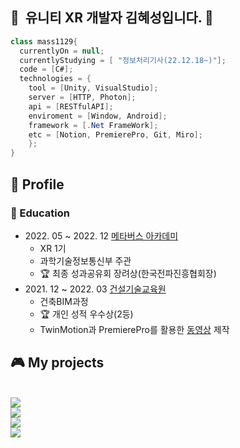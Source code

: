 <!-- [![Hits](https://hits.seeyoufarm.com/api/count/incr/badge.svg?url=https%3A%2F%2Fgithub.com%2Fmass1129&count_bg=%2379C83D&title_bg=%23555555&icon=&icon_color=%23E7E7E7&title=hits&edge_flat=false)](https://hits.seeyoufarm.com)
-->
## 👋 &nbsp;유니티 XR 개발자 김혜성입니다. 👋  
```C#
class mass1129{
  currentlyOn = null;
  currentlyStudying = [ "정보처리기사(22.12.18~)"];
  code = [C#];
  technologies = {
    tool = [Unity, VisualStudio];  
    server = [HTTP, Photon];  
    api = [RESTfulAPI];  
    enviroment = [Window, Android];  
    framework = [.Net FrameWork];
    etc = [Notion, PremierePro, Git, Miro];
    };
}
```
## 🌱 Profile  

### 📖 Education

- 2022\. 05 ~ 2022. 12 [메타버스 아카데미](https://mtvs.kr)  
  - XR 1기  
  - 과학기술정보통신부 주관  
  - 🏆 최종 성과공유회 장려상(한국전파진흥협회장)  
- 2021\. 12 ~ 2022. 03 [건설기술교육원](https://www.kicte.or.kr/portal/index/mainInitAction.do)  
  - 건축BIM과정  
  - 🏆 개인 성적 우수상(2등)  
  - TwinMotion과 PremierePro를 활용한 [동영상](https://youtu.be/w3Qg7fNvgkI) 제작    
  

## 🎮 My projects   
 <br>   
    <a href="https://github.com/mass1129/RETAKE" ><img src="https://img.shields.io/badge/Github-Retake-red?style=for-the-badge&logo=GitHub&logoColor=white&link=https://github.com/mass1129/RETAKE"></a>  
  <br>
    <a href="https://github.com/mass1129/DeadRising" ><img src="https://img.shields.io/badge/Github-Rising-blue?style=for-the-badge&logo=GitHub&logoColor=white&link=https://github.com/mass1129/DeadRising"></a>
  <br>
    <a href="https://github.com/mass1129/EVOLVE" ><img src="https://img.shields.io/badge/Github-EVOLVE-green?style=for-the-badge&logo=GitHub&logoColor=white&link=https://github.com/mass1129/EVOLVE"></a>
  <br>
    <a href="https://github.com/mass1129/MTVS_Nebula" ><img src="https://img.shields.io/badge/Github-Nebula-orange?style=for-the-badge&logo=GitHub&logoColor=white&link=https://github.com/mass1129/MTVS_Nebula"></a>




<!--
**mass1129/mass1129** is a ✨ _special_ ✨ repository because its `README.md` (this file) appears on your GitHub profile.

Here are some ideas to get you started:

- 🔭 I’m currently working on ...
- 🌱 I’m currently learning ...
- 👯 I’m looking to collaborate on ...
- 🤔 I’m looking for help with ...
- 💬 Ask me about ...
- 📫 How to reach me: ...
- 😄 Pronouns: ...
- ⚡ Fun fact: ...
-->

